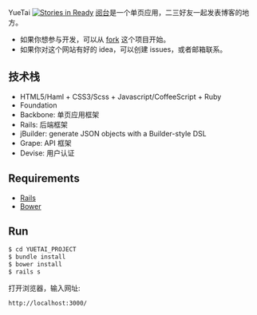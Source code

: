 YueTai [![Stories in Ready](https://badge.waffle.io/wendycan/yuetai.wendycan.org.svg?label=ready&title=Ready)](http://waffle.io/wendycan/yuetai.larklearning.com)
[阅台](http://yuetai.larklearning.com)是一个单页应用，二三好友一起发表博客的地方。

* 如果你想参与开发，可以从 [fork](https://github.com/wendycan/yuetai.larklearning.com/fork) 这个项目开始。
* 如果你对这个网站有好的 idea，可以创建 issues，或者邮箱联系。

技术栈
---------
* HTML5/Haml + CSS3/Scss + Javascript/CoffeeScript + Ruby
* Foundation
* Backbone: 单页应用框架
* Rails: 后端框架
* jBuilder: generate JSON objects with a Builder-style DSL
* Grape: API 框架
* Devise: 用户认证

Requirements
---------
* [Rails](https://github.com/rails/rails)
* [Bower](https://github.com/bower/bower)

Run
---------
~~~ sh
$ cd YUETAI_PROJECT
$ bundle install
$ bower install
$ rails s
~~~

打开浏览器，输入网址:

~~~
http://localhost:3000/
~~~
